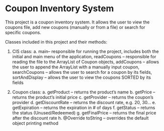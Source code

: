 # Coupon Inventory System
 
This project is a coupon inventory system. It allows the user to view the coupons file, add new coupons (manually or from a file) or search for specific coupons. 

Classes included in this project and their methods: 

1. CIS class:
   a. main– responsible for running the project, includes both the initial and main menu of the application, readCoupons – responsible for reading the file to the ArrayList of Coupon objects, addCoupons – allows the user to append the ArrayList with a manually input coupon, searchCoupons – allows the user to search for a coupon by its fields, sortAndDisplay – allows the user to view the coupons SORTED by its fields

2. Coupon class:
	a. getProduct – returns the product’s name
	b. getPrice – returns the product’s initial price
	c. getProvider – returns the coupon’s provider
	d. getDiscountRate – returns the discount rate, e.g. 20, 30...
	e. getExpiration – returns the expiration in # of days
	f. getStatus – returns the status (Unused/Redeemed)
	g. getFinalPrice – returns the final price after the discount rate
	h. @Override toString – overrides the default object printing method